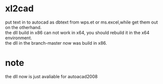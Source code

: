 # xl2cad
put text in to autocad as dbtext from wps.et or ms.excel,while get them out on the otherhand.</br>
the dll build in x86 can not work in x64, you should rebuild it in the x64 environment.</br>
the dll in the branch-master now was build in x86.
# note
the dll now is just avaliable for autoacad2008
